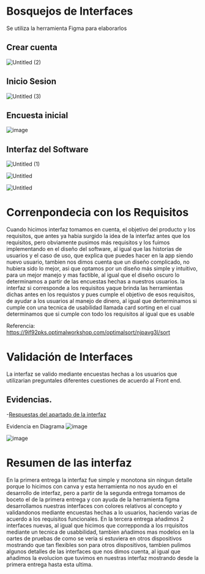 # Bosquejos de Interfaces
Se utiliza la herramienta Figma para elaborarlos 
## Crear cuenta
![Untitled (2)](https://github.com/JenrriPuch/Prespusto-para-clientes-foraneos/assets/144289868/f51ea3c6-acad-45b2-8719-2f7fed5f628d)

## Inicio Sesion 
![Untitled (3)](https://github.com/JenrriPuch/Prespusto-para-clientes-foraneos/assets/144289868/3b72a892-2a74-4c21-9c92-40ff5cf45153)

## Encuesta inicial
![image](https://github.com/JenrriPuch/Prespusto-para-clientes-foraneos/assets/144289868/e0c6fb6d-17d2-4ad8-bcd8-7ec5ea606ab7)

## Interfaz del Software
![Untitled (1)](https://github.com/JenrriPuch/Prespusto-para-clientes-foraneos/assets/144289868/c1c9ec3a-b58b-4a8b-8628-c4a95d37053b)

![Untitled](https://github.com/JenrriPuch/Prespusto-para-clientes-foraneos/assets/144289868/649363bf-fba6-4503-81f8-e89a03abd8ea)

![Untitled](https://github.com/JenrriPuch/Prespusto-para-clientes-foraneos/assets/144289868/a6873032-c01b-4bdc-8812-8b5cebecd3bc)

# Correnpondecia con los Requisitos
Cuando hicimos interfaz tomamos en cuenta, el objetivo del producto y los requisitos, que antes ya habia surgido la idea de la interfaz antes que los requisitos, pero obviamente pusimos más requisitos y los fuimos implementando en el diseño del software, al igual que las historias de usuarios y el caso de uso, que explica que puedes hacer en la app siendo nuevo usuario, tambien nos dimos cuenta que un diseño complicado, no hubiera sido lo mejor, asi que optamos por un diseño más simple y intuitivo, para un mejor manejo y mas factible, al igual que el diseño oscuro lo determinamos a partir de las encuestas hechas a nuestros usuarios. la interfaz si corresponde a los requisitos yaque brinda las herramientas dichas antes en los requistos y pues cumple el objetivo de esos requisitos, de ayudar a los usuarios al manejo de dinero, al igual que derterminamos si cumple con una tecnica de usabilidad llamada card sorting en el cual determinamos que si cumple con todo los requisitos al igual que es usable

Referencia:[ https://9if92pks.optimalworkshop.com/optimalsort/njpavg3l/sort ](https://9if92pks.optimalworkshop.com/optimalsort/njpavg3l) 

# Validación de Interfaces

La interfaz se valido mediante encuestas hechas a los usuarios que utilizarian preguntales diferentes cuestiones de acuerdo al Front end.
## Evidencias.

-[Respuestas del apartado de la interfaz](https://docs.google.com/spreadsheets/d/1gB8B_pat_Q8fkLY4HldoDxEHvPBE0GCGcTmWVVH8v4s/edit?usp=sharing)

Evidencia en Diagrama
![image](https://github.com/JenrriPuch/Prespusto-para-clientes-foraneos/assets/144289868/6d73f0d9-8194-41d4-86cc-dcd9d727984c)

![image](https://github.com/JenrriPuch/Prespusto-para-clientes-foraneos/assets/144289868/2704262a-091f-45ca-bfbb-fb52077a0d63)


# Resumen de las interfaz
En la primera entrega la interfaz fue simple y monotona sin ningun detalle porque lo hicimos con canva y esta herramienta no nos ayudo en el desarrollo de interfaz, pero a partir de la segunda entrega tomamos de boceto el de la primera entrega y con ayuda de la herramienta figma desarrollamos nuestras interfaces con colores relativos al concepto y validandonos mediante encuestas hechas a lo usuarios, haciendo varias de acuerdo a los requisitos funcionales. En la tercera entrega añadimos 2 interfaces nuevas, al igual que hicimos que correpponda a los rrquisitos mediante un tecnica de usabbilidad, tambien añadimos mas modelos en la oartes de pruebas de como se veria si estuviera en otros dispositivos mostrando que tan flexibles son para otros dispositivos, tambien pulimos algunos detalles de las interfaces que nos dimos cuenta, al igual que añadimos la evolucion que tuvimos en nuestras interfaz mostrando desde la primera entrega hasta esta ultima. 
